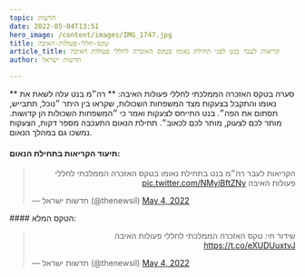 ```yaml
---
topic: חדשות
date: 2022-05-04T13:51
hero_image: /content/images/IMG_1747.jpg
title: טקס-חללי-פעולות-האיבה
article_title: קריאות לעבר בנט לפני תחילת נאומו בטקס האזכרה לחללי פעולות האיבה
author: חדשות ישראל

---
```

** סערה בטקס האזכרה הממלכתי לחללי פעולות האיבה: ** רה״מ בנט עלה לשאת את נאומו והתקבל בצעקות מצד המשפחות השכולות, שקראו בין היתר ״נוכל, תתבייש, תסתום את הפה״. בנט התייחס לצעקות ואמר כי ״המשפחות השכולות הן קדושות. מותר לכם לצעוק, מותר לכם לכאוב״. תחילת הנאום התעכבה מספר דקות, הצעקות נמשכו גם במהלך הנאום.
#### תיעוד הקריאות בתחילת הנאום:
<blockquote class="twitter-tweet"><p lang="iw" dir="rtl">הקריאות לעבר רה״מ בנט בתחילת נאומו בטקס האזכרה הממלכתי לחללי פעולות האיבה <a href="https://t.co/NMyiBftZNy">pic.twitter.com/NMyiBftZNy</a></p>&mdash; חדשות ישראל (@thenewsil) <a href="https://twitter.com/thenewsil/status/1521802634478428162?ref_src=twsrc%5Etfw">May 4, 2022</a></blockquote> <script async src="https://platform.twitter.com/widgets.js" charset="utf-8"></script>
#### הטקס המלא:
<blockquote class="twitter-tweet"><p lang="iw" dir="rtl">שידור חי: טקס האזכרה הממלכתי לחללי פעולות האיבה <a href="https://t.co/eXUDUuxtvJ">https://t.co/eXUDUuxtvJ</a></p>&mdash; חדשות ישראל (@thenewsil) <a href="https://twitter.com/thenewsil/status/1521792060902330369?ref_src=twsrc%5Etfw">May 4, 2022</a></blockquote> <script async src="https://platform.twitter.com/widgets.js" charset="utf-8"></script>
